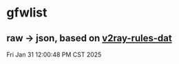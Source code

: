 # gfwlist
## raw -> json, based on [v2ray-rules-dat](https://github.com/Loyalsoldier/v2ray-rules-dat)
Fri Jan 31 12:00:48 PM CST 2025

